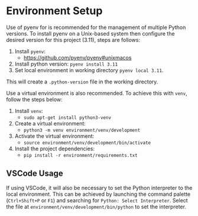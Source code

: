 # Environment Setup

Use of pyenv for is recommended for the management of multiple Python versions. To install pyenv on a Unix-based
system then configure the desired version for this project (3.11), steps are follows:

1. Install `pyenv`:
   - https://github.com/pyenv/pyenv#unixmacos
2. Install python version: `pyenv install 3.11`
3. Set local environment in working directory `pyenv local 3.11`.

This will create a `.python-version` file in the working directory.

Use a virtual environment is also recommended. To achieve this with `venv`, follow the steps below:

1. Install `venv`:
   - `sudo apt-get install python3-venv`
2. Create a virtual environment:
   - `python3 -m venv environment/venv/development`
3. Activate the virtual environment:
   - `source environment/venv/development/bin/activate`
4. Install the project dependencies:
   - `pip install -r environment/requirements.txt`

## VSCode Usage

If using VSCode, it will also be necessary to set the Python interpreter to the local environment. This can be achieved
by launching the command palette (`Ctrl+Shift+P` or `F1`) and searching for `Python: Select Interpreter`. Select
the file at `environment/venv/development/bin/python` to set the interpreter.
